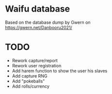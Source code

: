 # Waifu database

Based on the database dump by Gwern on https://gwern.net/Danbooru2021/

# TODO

- Rework capture/report
- Rework user registration
- Add harem function to show the user his slaves
- Add capture RNG
- Add "pokeballs"
- Add rolls/currency
